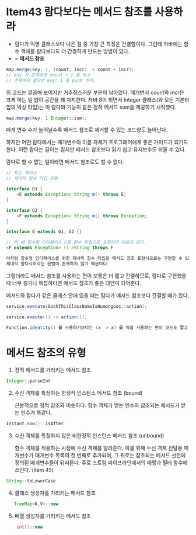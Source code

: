 # Item43 람다보다는 메서드 참조를 사용하라


- 람다가 익명 클래스보다 나은 점 중 가장 큰 특징은 간결함이다. 그런데 자바에는 함수 객체를 람다보다도 더 간결하게 만드는 방법이 있다. 
- = **메서드 참조**

```java
map.merge(key, 1, (count, incr) -> count + incr);
// key 가 존재하면 count + 1 을 하고 
// 존재하지 않으면 key: 1 을 push 한다.
```
위 코드는 깔끔해 보이지만 거추장스러운 부분이 남아있다.
매개변서 count와 incr은 크게 하는 일 없이 공간을 꽤 차지한다. 
자바 8이 되면서 Integer 클래스(와 모든 기본타입의 박싱 타입)는 이 람다와 기능이 같은 정적 메서드 sum을 제공하기 시작했다.

```java
map.merge(key, 1 Integer::sum);
```
매개 변수 수가 늘어날수록 메서드 참조로 제거할 수 있는 코드양도 늘어난다.

하지만 어떤 람다에서는 매개변수의 이름 자체가 프로그래머에게 좋은 가이드가 되기도한다.
이런 람다는 길이는 길지만 메서드 참조보다 읽기 쉽고 유지보수도 쉬울 수 있다.

람다로 할 수 없는 일이라면 메서드 참조로도 할 수 없다.
```java
// 되는 케이스
// 제네릭 함수 타입 구현

interface G1 {
    <E extends Exception> String m() throws E;
}

interface G2 {
    <F extends Exception> String m() throws Exception;
}

interface G extends G1, G2 {}

// 이 때 함수형 인터페이스 G를 함수 타입으로 표현하면 다음과 같다.
<F extends Exception> ()->String throws F

이처럼 함수형 인터페이스를 위한 제네릭 함수 타입은 메서드 참조 표현식으로는 구현할 수 있지만, 람다식으로는 불가능하다.
제네릭 람다식이라는 문법이 존재하지 않기 때문이다.

```

그렇더라도 메서드 참조를 사용하는 편이 보통은 더 짧고 간결하므로, 람다로 구현했을 때 너무 길거나 복잡하다면 메서드 참조가 좋은 대안이 되어준다.

메서드와 람다가 같은 클래스 안에 있을 때는 람다가 메서드 참조보다 간결할 때가 있다.
```java
service.execute(GoshThisClassNameIsHumongous::action);

service.exeute(() -> action());

Function.identity() 를 사용하기보다는 (x -> x) 를 직접 사용하는 편이 코드도 짧고 명확하다.

```

# 메서드 참조의 유형
1. 정적 메서드를 가리키는 메서드 참조
```java 
Integer::parseInt
```
2. 수신 객체를 특정하는 한정적 인스턴스 메서드 참조 (bound)

   근본적으로 정적 참조와 비슷하다. 함수 객체가 받는 인수와 참조되는 메서드가 받는 인수가 똑같다.
```java 
Instant.now()::isAfter
```
3. 수신 객체를 특정하지 않은 비한정적 인스턴스 메서드 참조 (unbound)

   함수 객체를 적용하는 시점에 수신 객체를 알려준다. 이를 위해 수신 객체 전달용 매개변수가 매개변수 목록의 첫 번째로 추가되며, 그 뒤로는 참조되는 메서드 선언에 정의된 매개변수들이 뒤따른다. 주로 스트림 파이프라인에서의 매핑과 필터 함수에 쓰인다. (item 45)
```java 
String::toLowerCase
```
4. 클래스 생성자를 가리키는 메서드 참조
```java
   TreeMap<K,V>::new
```
5. 배열 생성자를 가리키는 메서드 참조
```java 
    int[]::new
```

